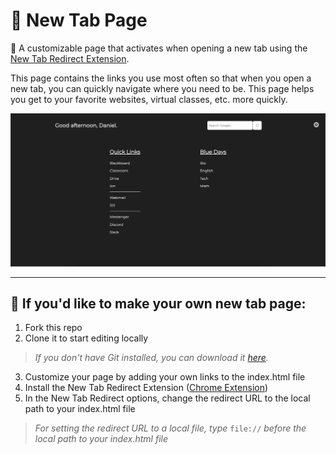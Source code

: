 # 🔎 New Tab Page

 📄 A customizable page that activates when opening a new tab using the [New Tab Redirect Extension](https://chrome.google.com/webstore/detail/new-tab-redirect/icpgjfneehieebagbmdbhnlpiopdcmna?hl=en-US 'New Tab Redirect Chrome Extension').

This page contains the links you use most often so that when you open a new tab, you can quickly navigate where you need to be. This page helps you get to your favorite websites, virtual classes, etc. more quickly.

![New Tab Page Demo Image](./demo.png)

---

## 🚀 If you'd like to make your own new tab page:

1. Fork this repo
2. Clone it to start editing locally

> _If you don't have Git installed, you can download it [here](https://git-scm.com/downloads 'Git Download')._

3. Customize your page by adding your own links to the index.html file
4. Install the New Tab Redirect Extension ([Chrome Extension](https://chrome.google.com/webstore/detail/new-tab-redirect/icpgjfneehieebagbmdbhnlpiopdcmna?hl=en-US 'New Tab Redirect Chrome Extension'))
5. In the New Tab Redirect options, change the redirect URL to the local path to your index.html file
> _For setting the redirect URL to a local file, type_ `file://` _before the local path to your index.html file_